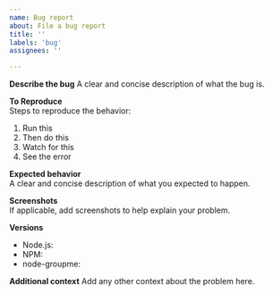 ```yaml
---
name: Bug report
about: File a bug report
title: ''
labels: 'bug'
assignees: ''

---
```


<!--

Replace the information below each header with information for your bug report
Using this template will help us quickly and easily find the bugs and fix them.

-->

**Describe the bug**
A clear and concise description of what the bug is.

**To Reproduce**     
Steps to reproduce the behavior:
1. Run this
2. Then do this
3. Watch for this
4. See the error

**Expected behavior**   
A clear and concise description of what you expected to happen.

**Screenshots**    
If applicable, add screenshots to help explain your problem.

**Versions**     
* Node.js:    
* NPM:    
* node-groupme:     

**Additional context**
Add any other context about the problem here.

